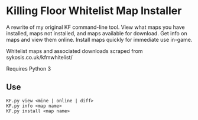 Killing Floor Whitelist Map Installer
=======================================
A rewrite of my original KF command-line tool.
View what maps you have installed, maps not installed, and maps available for download.
Get info on maps and view them online.
Install maps quickly for immediate use in-game.

Whitelist maps and associated downloads scraped from sykosis.co.uk/kfmwhitelist/

Requires Python 3

Use
------
    KF.py view <mine | online | diff>
    KF.py info <map name>
    KF.py install <map name>
